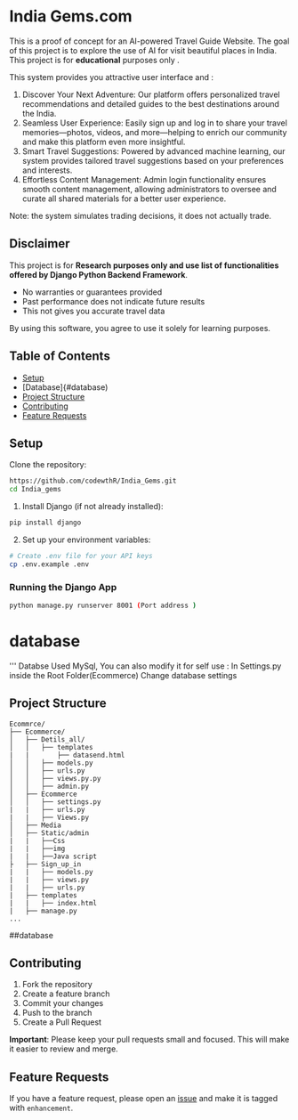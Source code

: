 # India Gems.com

This is a proof of concept for an AI-powered Travel Guide Website. The goal of this project is to explore the use of AI for visit beautiful places in India. This project is for **educational** purposes only .

This system provides you attractive user interface and  :

1. Discover Your Next Adventure: Our platform offers personalized travel recommendations and detailed guides to the best destinations around the India.
2. Seamless User Experience: Easily sign up and log in to share your travel memories—photos, videos, and more—helping to enrich our community and make this platform even       more insightful.
3. Smart Travel Suggestions: Powered by advanced machine learning, our system provides tailored travel suggestions based on your preferences and interests.
4. Effortless Content Management: Admin login functionality ensures smooth content management, allowing administrators to oversee and curate all shared materials for a         better user experience.

Note: the system simulates trading decisions, it does not actually trade.

## Disclaimer

This project is for **Research purposes only and use list of functionalities offered by Django Python Backend Framework**.

- No warranties or guarantees provided
- Past performance does not indicate future results
- This not gives you accurate travel data 

By using this software, you agree to use it solely for learning purposes.

## Table of Contents
- [Setup](#setup)
- [Database]{#database)
- [Project Structure](#project-structure)
- [Contributing](#contributing)
- [Feature Requests](#feature-requests)

## Setup

Clone the repository:
```bash
https://github.com/codewthR/India_Gems.git
cd India_gems
```

1. Install Django (if not already installed):
```bash
pip install django
```

2. Set up your environment variables:
```bash
# Create .env file for your API keys
cp .env.example .env
```

### Running the Django App
```bash
python manage.py runserver 8001 (Port address )
```
# database
'''
Databse Used MySql,
You can also modify it for self use : In Settings.py inside the Root Folder(Ecommerce) Change database settings 

## Project Structure 
```
Ecommrce/
├── Ecommerce/
│   ├── Detils_all/                 
│   │   ├── templates
|   |       ├── datasend.html      
│   │   ├── models.py  
│   │   ├── urls.py       
│   │   ├── views.py.py        
│   │   ├── admin.py        
│   ├── Ecommerce                   
│   │   ├── settings.py
|   |   ├── urls.py
|   |   ├── Views.py        
│   ├── Media
│   ├── Static/admin
|   |   ├──Css
|   |   ├──img
|   |   ├──Java script
├   ├── Sign_up_in
|   |   ├── models.py
|   |   ├── views.py
|   |   ├── urls.py
|   ├── templates
|   |   ├── index.html
|   ├── manage.py
...
```
##database

## Contributing

1. Fork the repository
2. Create a feature branch
3. Commit your changes
4. Push to the branch
5. Create a Pull Request

**Important**: Please keep your pull requests small and focused.  This will make it easier to review and merge.

## Feature Requests

If you have a feature request, please open an [issue]() and make it is tagged with `enhancement`.

